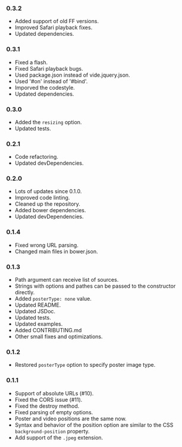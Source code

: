 ### 0.3.2
* Added support of old FF versions.
* Improved Safari playback fixes.
* Updated dependencies.

### 0.3.1
* Fixed a flash.
* Fixed Safari playback bugs.
* Used package.json instead of vide.jquery.json.
* Used '#on' instead of '#bind'.
* Imporved the codestyle.
* Updated dependencies.

### 0.3.0
* Added the `resizing` option.
* Updated tests.

### 0.2.1
* Code refactoring.
* Updated devDependencies.

### 0.2.0
* Lots of updates since 0.1.0.
* Improved code linting.
* Cleaned up the repository.
* Added bower dependencies.
* Updated devDependencies.

### 0.1.4
* Fixed wrong URL parsing.
* Changed main files in bower.json.

### 0.1.3
* Path argument can receive list of sources.
* Strings with options and pathes can be passed to the constructor directly.
* Added `posterType: none` value.
* Updated README.
* Updated JSDoc.
* Updated tests.
* Updated examples.
* Added CONTRIBUTING.md
* Other small fixes and optimizations.

### 0.1.2
* Restored `posterType` option to specify poster image type.

### 0.1.1
* Support of absolute URLs (#10).
* Fixed the CORS issue (#11).
* Fixed the destroy method.
* Fixed parsing of empty options.
* Poster and video positions are the same now.
* Syntax and behavior of the position option are similar to the CSS `background-position` property.
* Add support of the `.jpeg` extension.
